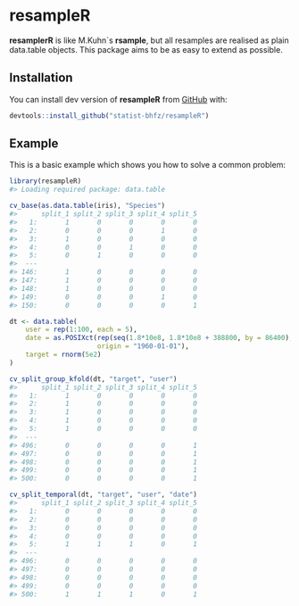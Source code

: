 
<!-- README.md is generated from README.Rmd. Please edit that file -->
resampleR
=========

**resamplerR** is like M.Kuhn\`s **rsample**, but all resamples are realised as plain data.table objects. This package aims to be as easy to extend as possible.

Installation
------------

You can install dev version of **resampleR** from [GitHub](https://github.com) with:

``` r
devtools::install_github("statist-bhfz/resampleR")
```

Example
-------

This is a basic example which shows you how to solve a common problem:

``` r
library(resampleR)
#> Loading required package: data.table

cv_base(as.data.table(iris), "Species")
#>      split_1 split_2 split_3 split_4 split_5
#>   1:       1       0       0       0       0
#>   2:       0       0       0       1       0
#>   3:       1       0       0       0       0
#>   4:       0       0       1       0       0
#>   5:       0       1       0       0       0
#>  ---                                        
#> 146:       1       0       0       0       0
#> 147:       1       0       0       0       0
#> 148:       1       0       0       0       0
#> 149:       0       0       0       1       0
#> 150:       0       0       0       0       1

dt <- data.table(
    user = rep(1:100, each = 5),
    date = as.POSIXct(rep(seq(1.8*10e8, 1.8*10e8 + 388800, by = 86400), 100),
                      origin = "1960-01-01"),
    target = rnorm(5e2)
)

cv_split_group_kfold(dt, "target", "user")
#>      split_1 split_2 split_3 split_4 split_5
#>   1:       1       0       0       0       0
#>   2:       1       0       0       0       0
#>   3:       1       0       0       0       0
#>   4:       1       0       0       0       0
#>   5:       1       0       0       0       0
#>  ---                                        
#> 496:       0       0       0       0       1
#> 497:       0       0       0       0       1
#> 498:       0       0       0       0       1
#> 499:       0       0       0       0       1
#> 500:       0       0       0       0       1

cv_split_temporal(dt, "target", "user", "date")
#>      split_1 split_2 split_3 split_4 split_5
#>   1:       0       0       0       0       0
#>   2:       0       0       0       0       0
#>   3:       0       0       0       0       0
#>   4:       0       0       0       0       0
#>   5:       1       1       1       0       1
#>  ---                                        
#> 496:       0       0       0       0       0
#> 497:       0       0       0       0       0
#> 498:       0       0       0       0       0
#> 499:       0       0       0       0       0
#> 500:       1       1       1       0       1
```
